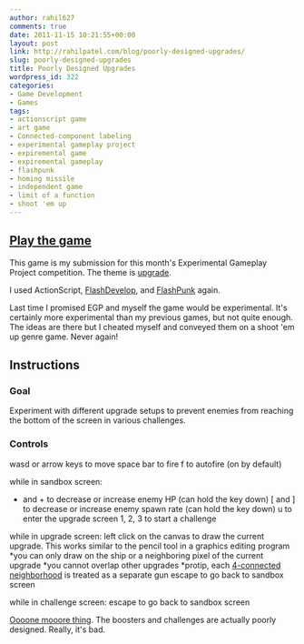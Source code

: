 ```yaml
---
author: rahil627
comments: true
date: 2011-11-15 10:21:55+00:00
layout: post
link: http://rahilpatel.com/blog/poorly-designed-upgrades/
slug: poorly-designed-upgrades
title: Poorly Designed Upgrades
wordpress_id: 322
categories:
- Game Development
- Games
tags:
- actionscript game
- art game
- Connected-component labeling
- experimental gameplay project
- expiremental game
- expiremental gameplay
- flashpunk
- homing missile
- independent game
- limit of a function
- shoot 'em up
---
```


## [Play the game](http://www.rahilpatel.com/poorly_designed_upgrades.html)



This game is my submission for this month's Experimental Gameplay Project competition. The theme is [upgrade](http://experimentalgameplay.com/blog/2011/11/upgrade-in-november-2011/).

I used ActionScript, [FlashDevelop](http://www.flashdevelop.org/wikidocs/index.php?title=Main_Page), and [FlashPunk](http://flashpunk.net/) again.

Last time I promised EGP and myself the game would be experimental. It's certainly more experimental than my previous games, but not quite enough. The ideas are there but I cheated myself and conveyed them on a shoot 'em up genre game. Never again!



## Instructions





### Goal


Experiment with different upgrade setups to prevent enemies from reaching the bottom of the screen in various challenges.



### Controls


wasd or arrow keys to move
space bar to fire
f to autofire (on by default)

while in sandbox screen:
- and + to decrease or increase enemy HP (can hold the key down)
[ and ] to decrease or increase enemy spawn rate (can hold the key down)
u to enter the upgrade screen
1, 2, 3 to start a challenge

while in upgrade screen:
left click on the canvas to draw the current upgrade. This works similar to the pencil tool in a graphics editing program
*you can only draw on the ship or a neighboring pixel of the current upgrade
*you cannot overlap other upgrades
*protip, each [4-connected neighborhood](http://en.wikipedia.org/wiki/Von_Neumann_neighborhood) is treated as a separate gun
escape to go back to sandbox screen

while in challenge screen:
escape to go back to sandbox screen

[Oooone mooore thing](http://www.youtube.com/watch?v=AcmpjIfb0OQ). The boosters and challenges are actually poorly designed. Really, it's bad.
